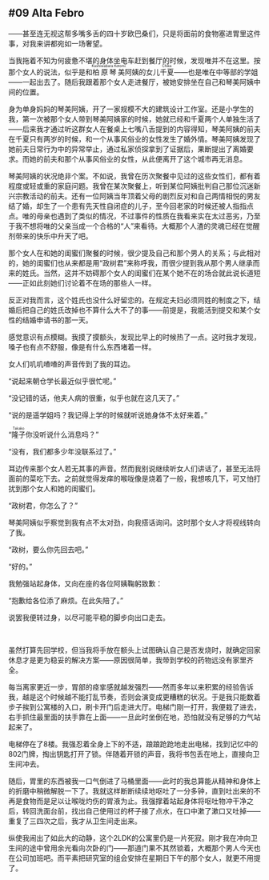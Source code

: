 ## #09 Alta Febro

——甚至连无视这帮多嘴多舌的四十岁欧巴桑们，只是将面前的食物塞进胃里这件事，对我来讲都宛如一场奢望。

当我拖着不知为何疲惫不堪的身体坐电车赶到餐厅的时候，发现唯并不在这里。按那个女人的说法，似乎是和<ruby><rb>柏原琴美</rb><rt>Kashiwabara Kotomi</rt></ruby>阿姨的女儿<ruby><rb>千夏</rb><rt>Chika</rt></ruby>——也是唯在中等部的学姐——一起出去了。随后我跟着那个女人走进餐厅，被她安排坐在自己和琴美阿姨中间的位置。

身为单身妈妈的琴美阿姨，开了一家规模不大的建筑设计工作室。还是小学生的我，第一次被那个女人带到琴美阿姨家的时候，她就已经和千夏两个人单独生活了——后来我才通过听这群女人在餐桌上七嘴八舌提到的内容得知，琴美阿姨的前夫在千夏只有两岁的时候，和一个从事风俗业的女性发生了婚外情。琴美阿姨发现了她前夫日常行为中的异常举止，通过私家侦探拿到了证据后，果断提出了离婚要求。而她的前夫和那个从事风俗业的女性，从此便离开了这个城市再无消息。

琴美阿姨的状况绝非个案。不如说，我曾在历次聚餐中见过的这些女性们，都有着程度或轻或重的家庭问题。我曾在某次聚餐上，听到某位阿姨批判自己那位沉迷新兴宗教活动的前夫。还有一位阿姨当年顶着父母的剧烈反对和自己两情相悦的男友结了婚，却生了一个患有先天性自闭症的儿子，至今回老家的时候还被人指指点点。唯的母亲也遇到了类似的情况，不过事件的性质在我看来实在太过恶劣，乃至于我不想将唯的父亲当成一个合格的“人”来看待。大概那个人渣的灵魂已经在觉醒剂带来的快乐中升天了吧。

那个女人在和她的闺蜜们聚餐的时候，很少提及自己和那个男人的关系；与此相对的，她的闺蜜们也从来都是用“政树君”来称呼我，而很少提到我从那个男人继承而来的姓氏。当然，这并不妨碍那个女人的闺蜜们在某个她不在的场合就此说长道短——正如此刻她们讨论着不在场的那些人一样。

反正对我而言，这个姓氏也没什么好留恋的。在规定夫妇必须同姓的制度之下，结婚后把自己的姓氏改掉也不算什么大不了的事——前提是，我能活到提交和某个女性的结婚申请书的那一天。

感觉意识有点模糊。我摸了摸额头，发现比早上的时候热了一点。这时我才发现，嗓子也有点不舒服，像是有什么东西堵着一样。

女人们叽叽喳喳的声音传到了我的耳边。

“说起来朝仓学长最近似乎很忙呢。”

“没记错的话，他夫人病的很重，似乎也就在这几天了。”

“说的是遥学姐吗？我记得上学的时候就听说她身体不太好来着。”

“<ruby><rb>隆子</rb><rt>Takako</rt></ruby>你没听说什么消息吗？”

“没有，我们都多少年没联系过了。”

耳边传来那个女人若无其事的声音。然而我别说继续听女人们讲话了，甚至无法将面前的菜吃下去。之前就觉得发痒的喉咙像是烧着了一般，我想咳几下，可又怕打扰到那个女人和她的闺蜜们。

“政树君，你怎么了？”

琴美阿姨似乎察觉到我有点不太对劲，向我搭话询问。这时那个女人才将视线转向了我。

“政树，要么你先回去吧。”

“好的。”

我勉强站起身体，又向在座的各位阿姨鞠躬致歉：

“抱歉给各位添了麻烦。在此失陪了。”

说罢我便转过身，以尽可能平稳的脚步向出口走去。

&emsp;

虽然打算先回学校，但当我将手放在额头上试图确认自己是否发烧时，就确定回家休息才是更为稳妥的解决方案——原因很简单，我带到学校的药物远没有家里齐全。

每当离家更近一步，胃部的痉挛感就越发强烈——然而多年以来积累的经验告诉我，越是这个时候越不能打乱节奏，否则会演变成更糟糕的状况。于是我只能数着步子挨到公寓楼的入口，刷卡开门后走进大厅。电梯门刚一打开，我便栽了进去，右手抓住最里面的扶手靠在上面——一旦此时坐倒在地，恐怕就没有足够的力气站起来了。

电梯停在了8楼。我强忍着全身上下的不适，踉踉跄跄地走出电梯，找到记忆中的802门牌，掏出钥匙打开了锁。伴随着开锁的声音，我将书包丢在地上，直接向卫生间冲去。

随后，胃里的东西被我一口气倒进了马桶里面——此时的我总算能从精神和身体上的折磨中稍微解脱一下了。我就这样断断续续地呕吐了一分多钟，直到吐出来的不再是食物而是足以让喉咙灼伤的胃液为止。我强撑着站起身体将呕吐物冲干净之后，转回洗面台前，找出自己使用过的杯子接了点水，在口中漱了漱口又吐掉——重复了三四次之后，我才从卫生间走出来。

纵使我闹出了如此大的动静，这个2LDK的公寓里仍是一片死寂。刚才我在冲向卫生间的途中曾用余光看向次卧的门——那道门果不其然锁着，大概那个男人今天也在公司加班吧。而平素把研究室的组会安排在星期日下午的那个女人，就更不用提了。
